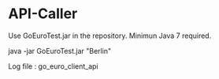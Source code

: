 # API-Caller

Use GoEuroTest.jar in the repository.
Minimun Java 7 required.

java -jar GoEuroTest.jar "Berlin"


Log file : go_euro_client_api
